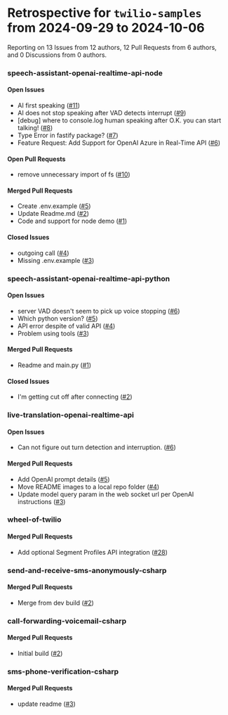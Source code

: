 # Retrospective for `twilio-samples` from 2024-09-29 to 2024-10-06

Reporting on 13 Issues from 12 authors, 12 Pull Requests from 6 authors, and 0 Discussions from 0 authors.


### speech-assistant-openai-realtime-api-node

#### Open Issues

- AI first speaking ([#11](https://github.com/twilio-samples/speech-assistant-openai-realtime-api-node/issues/11))
- AI does not stop speaking after VAD detects interrupt ([#9](https://github.com/twilio-samples/speech-assistant-openai-realtime-api-node/issues/9))
- [debug] where to console.log human speaking after <Say>O.K. you can start talking!</Say> ([#8](https://github.com/twilio-samples/speech-assistant-openai-realtime-api-node/issues/8))
- Type Error in fastify package? ([#7](https://github.com/twilio-samples/speech-assistant-openai-realtime-api-node/issues/7))
- Feature Request: Add Support for OpenAI Azure in Real-Time API ([#6](https://github.com/twilio-samples/speech-assistant-openai-realtime-api-node/issues/6))

#### Open Pull Requests

- remove unnecessary import of fs ([#10](https://github.com/twilio-samples/speech-assistant-openai-realtime-api-node/pull/10))

#### Merged Pull Requests

- Create .env.example ([#5](https://github.com/twilio-samples/speech-assistant-openai-realtime-api-node/pull/5))
- Update Readme.md ([#2](https://github.com/twilio-samples/speech-assistant-openai-realtime-api-node/pull/2))
- Code and support for node demo ([#1](https://github.com/twilio-samples/speech-assistant-openai-realtime-api-node/pull/1))

#### Closed Issues

- outgoing call ([#4](https://github.com/twilio-samples/speech-assistant-openai-realtime-api-node/issues/4))
- Missing .env.example ([#3](https://github.com/twilio-samples/speech-assistant-openai-realtime-api-node/issues/3))

### speech-assistant-openai-realtime-api-python

#### Open Issues

- server VAD doesn't seem to pick up voice stopping ([#6](https://github.com/twilio-samples/speech-assistant-openai-realtime-api-python/issues/6))
- Which python version? ([#5](https://github.com/twilio-samples/speech-assistant-openai-realtime-api-python/issues/5))
- API error despite of valid API ([#4](https://github.com/twilio-samples/speech-assistant-openai-realtime-api-python/issues/4))
- Problem using tools ([#3](https://github.com/twilio-samples/speech-assistant-openai-realtime-api-python/issues/3))

#### Merged Pull Requests

- Readme and main.py ([#1](https://github.com/twilio-samples/speech-assistant-openai-realtime-api-python/pull/1))

#### Closed Issues

- I'm getting cut off after connecting ([#2](https://github.com/twilio-samples/speech-assistant-openai-realtime-api-python/issues/2))

### live-translation-openai-realtime-api

#### Open Issues

- Can not figure out turn detection and interruption.  ([#6](https://github.com/twilio-samples/live-translation-openai-realtime-api/issues/6))

#### Merged Pull Requests

- Add OpenAI prompt details ([#5](https://github.com/twilio-samples/live-translation-openai-realtime-api/pull/5))
- Move README images to a local repo folder ([#4](https://github.com/twilio-samples/live-translation-openai-realtime-api/pull/4))
- Update model query param in the web socket url per OpenAI instructions ([#3](https://github.com/twilio-samples/live-translation-openai-realtime-api/pull/3))

### wheel-of-twilio

#### Merged Pull Requests

- Add optional Segment Profiles API integration ([#28](https://github.com/twilio-samples/wheel-of-twilio/pull/28))

### send-and-receive-sms-anonymously-csharp

#### Merged Pull Requests

- Merge from dev build ([#2](https://github.com/twilio-samples/send-and-receive-sms-anonymously-csharp/pull/2))

### call-forwarding-voicemail-csharp

#### Merged Pull Requests

- Initial build ([#2](https://github.com/twilio-samples/call-forwarding-voicemail-csharp/pull/2))

### sms-phone-verification-csharp

#### Merged Pull Requests

- update readme ([#3](https://github.com/twilio-samples/sms-phone-verification-csharp/pull/3))